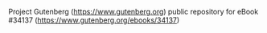 Project Gutenberg (https://www.gutenberg.org) public repository for eBook #34137 (https://www.gutenberg.org/ebooks/34137)
